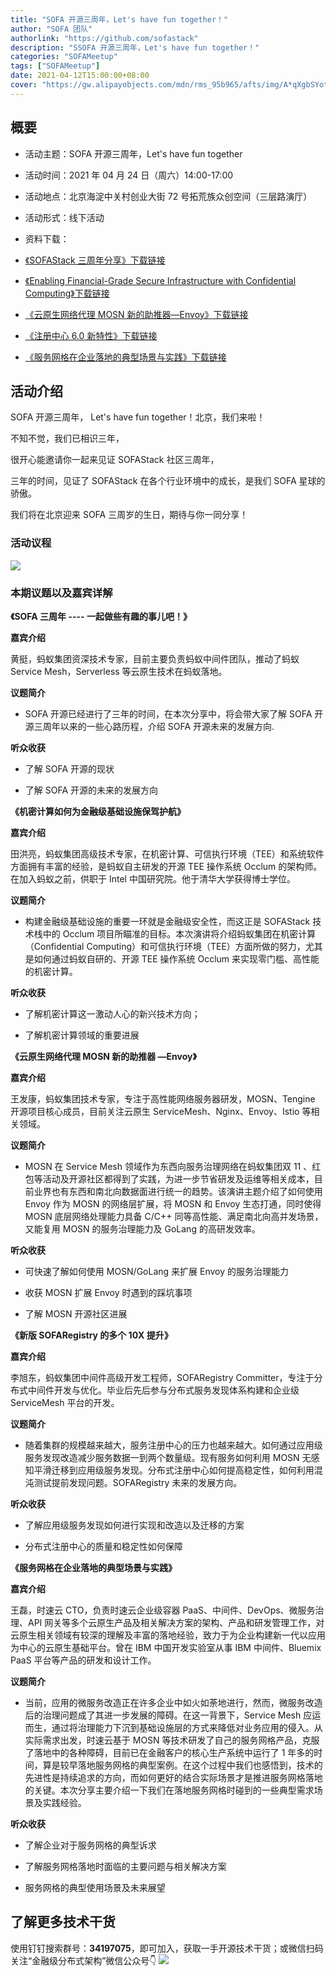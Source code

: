 ```yaml
---
title: "SOFA 开源三周年，Let's have fun together！"
author: "SOFA 团队"
authorlink: "https://github.com/sofastack"
description: "SSOFA 开源三周年，Let's have fun together！"
categories: "SOFAMeetup"
tags: ["SOFAMeetup"]
date: 2021-04-12T15:00:00+08:00
cover: "https://gw.alipayobjects.com/mdn/rms_95b965/afts/img/A*qXgbSYotC-oAAAAAAAAAAAAAARQnAQ"
---
```


## 概要

- 活动主题：SOFA 开源三周年，Let's have fun together

- 活动时间：2021 年 04 月 24 日（周六）14:00-17:00

- 活动地点：北京海淀中关村创业大街 72 号拓荒族众创空间（三层路演厅）

- 活动形式：线下活动

- 资料下载：

- [《SOFAStack 三周年分享》下载链接](https://gw.alipayobjects.com/os/bmw-prod/1950a766-ad37-417b-b1e1-83c291143376.pdf)

- [《Enabling Financial-Grade Secure Infrastructure with Confidential Computing》下载链接](https://gw.alipayobjects.com/os/bmw-prod/83a8bfcc-b08d-475e-9bbe-7aa28009d6a5.pdf)

- [《云原生网络代理 MOSN 新的助推器—Envoy》下载链接](https://gw.alipayobjects.com/os/bmw-prod/decd8c79-7367-4956-a0c0-58d4db09add4.pdf)

- [《注册中心 6.0 新特性》下载链接](https://gw.alipayobjects.com/os/bmw-prod/e621666e-14e7-431b-9bb0-b09ce75cc139.pdf)

- [《服务网格在企业落地的典型场景与实践》下载链接](https://gw.alipayobjects.com/os/bmw-prod/c8053d67-35f6-479f-95f1-da392853c391.pdf)

## 活动介绍

SOFA 开源三周年， Let's have fun together！北京，我们来啦！

不知不觉，我们已相识三年，

很开心能邀请你一起来见证 SOFAStack 社区三周年，

三年的时间，见证了 SOFAStack 在各个行业环境中的成长，是我们 SOFA 星球的骄傲。

我们将在北京迎来 SOFA 三周岁的生日，期待与你一同分享！

### 活动议程

![](https://gw.alipayobjects.com/mdn/rms_95b965/afts/img/A*ElX_RJjMPiEAAAAAAAAAAAAAARQnAQ)

### 本期议题以及嘉宾详解

**《SOFA 三周年 ---- 一起做些有趣的事儿吧！》**

**嘉宾介绍**

黄挺，蚂蚁集团资深技术专家，目前主要负责蚂蚁中间件团队，推动了蚂蚁 Service Mesh，Serverless 等云原生技术在蚂蚁落地。

**议题简介**

- SOFA 开源已经进行了三年的时间，在本次分享中，将会带大家了解 SOFA 开源三周年以来的一些心路历程，介绍 SOFA 开源未来的发展方向.

**听众收获**

- 了解 SOFA 开源的现状  

- 了解 SOFA 开源的未来的发展方向

**《机密计算如何为金融级基础设施保驾护航》**

**嘉宾介绍**

田洪亮，蚂蚁集团高级技术专家，在机密计算、可信执行环境（TEE）和系统软件方面拥有丰富的经验，是蚂蚁自主研发的开源 TEE 操作系统 Occlum 的架构师。在加入蚂蚁之前，供职于 Intel 中国研究院。他于清华大学获得博士学位。

**议题简介**

- 构建金融级基础设施的重要一环就是金融级安全性，而这正是 SOFAStack 技术栈中的 Occlum 项目所瞄准的目标。本次演讲将介绍蚂蚁集团在机密计算（Confidential Computing）和可信执行环境（TEE）方面所做的努力，尤其是如何通过蚂蚁自研的、开源 TEE 操作系统 Occlum 来实现零门槛、高性能的机密计算。

**听众收获**

- 了解机密计算这一激动人心的新兴技术方向；

- 了解机密计算领域的重要进展

**《云原生网络代理 MOSN 新的助推器  —Envoy》**

**嘉宾介绍**

王发康，蚂蚁集团技术专家，专注于高性能网络服务器研发，MOSN、Tengine 开源项目核心成员，目前关注云原生 ServiceMesh、Nginx、Envoy、Istio 等相关领域。

**议题简介**

- MOSN 在 Service Mesh 领域作为东西向服务治理网络在蚂蚁集团双 11 、红包等活动及开源社区都得到了实践，为进一步节省研发及运维等相关成本，目前业界也有东西和南北向数据面进行统一的趋势。该演讲主题介绍了如何使用 Envoy 作为 MOSN 的网络层扩展，将 MOSN 和 Envoy 生态打通，同时使得 MOSN 底层网络处理能力具备 C/C++ 同等高性能、满足南北向高并发场景，又能复用 MOSN 的服务治理能力及 GoLang 的高研发效率。

**听众收获**

- 可快速了解如何使用 MOSN/GoLang 来扩展 Envoy 的服务治理能力

- 收获 MOSN 扩展 Envoy 时遇到的踩坑事项

- 了解 MOSN 开源社区进展

**《新版 SOFARegistry 的多个 10X 提升》**

**嘉宾介绍**

李旭东，蚂蚁集团中间件高级开发工程师，SOFARegistry Committer，专注于分布式中间件开发与优化。毕业后先后参与分布式服务发现体系构建和企业级 ServiceMesh 平台的开发。

**议题简介**

- 随着集群的规模越来越大，服务注册中心的压力也越来越大。如何通过应用级服务发现改造减少服务数据一到两个数量级。现有服务如何利用 MOSN 无感知平滑迁移到应用级服务发现。分布式注册中心如何提高稳定性，如何利用混沌测试提前发现问题。SOFARegistry 未来的发展方向。

**听众收获**

- 了解应用级服务发现如何进行实现和改造以及迁移的方案

- 分布式注册中心的质量和稳定性如何保障

**《服务网格在企业落地的典型场景与实践》**

**嘉宾介绍**

王磊，时速云 CTO，负责时速云企业级容器 PaaS、中间件、DevOps、微服务治理、API 网关等多个云原生产品及相关解决方案的架构、产品和研发管理工作，对云原生相关领域有较深的理解及丰富的落地经验，致力于为企业构建新一代以应用为中心的云原生基础平台。曾在 IBM 中国开发实验室从事 IBM 中间件、Bluemix PaaS 平台等产品的研发和设计工作。

**议题简介**

- 当前，应用的微服务改造正在许多企业中如火如荼地进行，然而，微服务改造后的治理问题成了其进一步发展的障碍。在这一背景下，Service Mesh 应运而生，通过将治理能力下沉到基础设施层的方式来降低对业务应用的侵入。从实际需求出发，时速云基于 MOSN 等技术研发了自己的服务网格产品，克服了落地中的各种障碍，目前已在金融客户的核心生产系统中运行了 1 年多的时间，算是较早落地服务网格的典型案例。在这个过程中我们也感悟到，技术的先进性是持续追求的方向，而如何更好的结合实际场景才是推进服务网格落地的关键。本次分享主要介绍一下我们在落地服务网格时碰到的一些典型需求场景及实践经验。

**听众收获**

- 了解企业对于服务网格的典型诉求

- 了解服务网格落地时面临的主要问题与相关解决方案

- 服务网格的典型使用场景及未来展望

## 了解更多技术干货

使用钉钉搜索群号：**34197075**，即可加入，获取一手开源技术干货；或微信扫码关注“金融级分布式架构”微信公众号👇
![](https://gw.alipayobjects.com/mdn/rms_95b965/afts/img/A*s3UzR6VeQ6cAAAAAAAAAAAAAARQnAQ)
